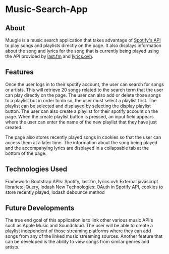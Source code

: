 # Music-Search-App

## About
Muugle is a music search application that takes advantage of [Spotify's API](https://developer.spotify.com/documentation/web-api/) to play songs and playlists directly on the page. It also displays information about the song and lyrics for the song that is currently being played using the API provided by [last.fm](https://www.last.fm/api) and [lyrics.ovh](https://lyricsovh.docs.apiary.io/#).

## Features
Once the user logs in to their spotify account, the user can search for songs or artists. This will retrieve 20 songs related to the search term that the user can play directly on the page. The user can also add or delete those songs to a playlist but in order to do so, the user must select a playlist first. The playlist can be selected and displayed by selecting the display playlist button. The user can also create a playlist for their spotify account on the page. When the create playlist button is pressed, an input field appears where the user can enter the name of the new playlist that they have just created.

The page also stores recently played songs in cookies so that the user can access them at a later time. The information about the song being played and the accompanying lyrics are displayed in a collapsable tab at the bottom of the page.

## Technologies Used
Framework: Bootstrap
APIs: Spotify, last.fm, lyrics.ovh
External javascript libraries: jQuery, lodash
New Technologies: OAuth in Spotify API, cookies to store recently played, lodash debounce method

## Future Developments
The true end goal of this application is to link other various music API's such as Apple Music and Soundcloud. The user will be able to create a playlist independent of those streaming platforms where they can add songs from any of the linked music streaming sources. Another feature that can be developed is the ability to view songs from similar genres and artists.